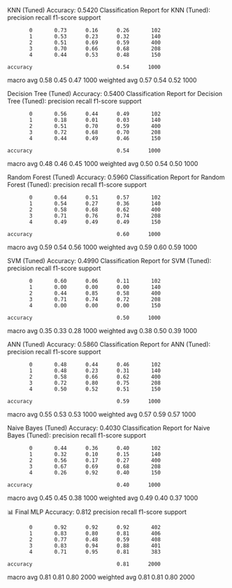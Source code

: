 KNN (Tuned) Accuracy: 0.5420
Classification Report for KNN (Tuned):
precision recall f1-score support

           0       0.73      0.16      0.26       102
           1       0.53      0.23      0.32       140
           2       0.51      0.69      0.59       400
           3       0.70      0.66      0.68       208
           4       0.44      0.53      0.48       150

    accuracy                           0.54      1000

macro avg 0.58 0.45 0.47 1000
weighted avg 0.57 0.54 0.52 1000

Decision Tree (Tuned) Accuracy: 0.5400
Classification Report for Decision Tree (Tuned):
precision recall f1-score support

           0       0.56      0.44      0.49       102
           1       0.18      0.01      0.03       140
           2       0.51      0.70      0.59       400
           3       0.72      0.68      0.70       208
           4       0.44      0.49      0.46       150

    accuracy                           0.54      1000

macro avg 0.48 0.46 0.45 1000
weighted avg 0.50 0.54 0.50 1000

Random Forest (Tuned) Accuracy: 0.5960
Classification Report for Random Forest (Tuned):
precision recall f1-score support

           0       0.64      0.51      0.57       102
           1       0.54      0.27      0.36       140
           2       0.58      0.68      0.62       400
           3       0.71      0.76      0.74       208
           4       0.49      0.49      0.49       150

    accuracy                           0.60      1000

macro avg 0.59 0.54 0.56 1000
weighted avg 0.59 0.60 0.59 1000

SVM (Tuned) Accuracy: 0.4990
Classification Report for SVM (Tuned):
precision recall f1-score support

           0       0.60      0.06      0.11       102
           1       0.00      0.00      0.00       140
           2       0.44      0.85      0.58       400
           3       0.71      0.74      0.72       208
           4       0.00      0.00      0.00       150

    accuracy                           0.50      1000

macro avg 0.35 0.33 0.28 1000
weighted avg 0.38 0.50 0.39 1000

ANN (Tuned) Accuracy: 0.5860
Classification Report for ANN (Tuned):
precision recall f1-score support

           0       0.48      0.44      0.46       102
           1       0.48      0.23      0.31       140
           2       0.58      0.66      0.62       400
           3       0.72      0.80      0.75       208
           4       0.50      0.52      0.51       150

    accuracy                           0.59      1000

macro avg 0.55 0.53 0.53 1000
weighted avg 0.57 0.59 0.57 1000

Naive Bayes (Tuned) Accuracy: 0.4030
Classification Report for Naive Bayes (Tuned):
precision recall f1-score support

           0       0.44      0.36      0.40       102
           1       0.32      0.10      0.15       140
           2       0.56      0.17      0.27       400
           3       0.67      0.69      0.68       208
           4       0.26      0.92      0.40       150

    accuracy                           0.40      1000

macro avg 0.45 0.45 0.38 1000
weighted avg 0.49 0.40 0.37 1000

📊 Final MLP Accuracy: 0.812
precision recall f1-score support

           0       0.92      0.92      0.92       402
           1       0.83      0.80      0.81       406
           2       0.77      0.48      0.59       408
           3       0.83      0.94      0.88       401
           4       0.71      0.95      0.81       383

    accuracy                           0.81      2000

macro avg 0.81 0.81 0.80 2000
weighted avg 0.81 0.81 0.80 2000
